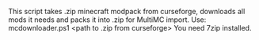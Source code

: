 This script takes .zip minecraft modpack from curseforge, downloads all mods it needs and packs it into .zip for MultiMC import.
Use: mcdownloader.ps1 <path to .zip from curseforge>
You need 7zip installed.
